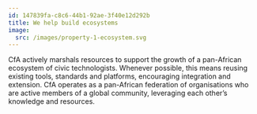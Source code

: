 ```yaml
---
id: 147839fa-c8c6-44b1-92ae-3f40e12d292b
title: We help build ecosystems
image:
  src: /images/property-1-ecosystem.svg
---
```


CfA actively marshals resources to support the growth of a pan-African ecosystem of civic technologists. Whenever possible, this means reusing existing tools, standards and platforms, encouraging integration and extension. CfA operates as a pan-African federation of organisations who are active members of a global community, leveraging each other’s knowledge and resources.
